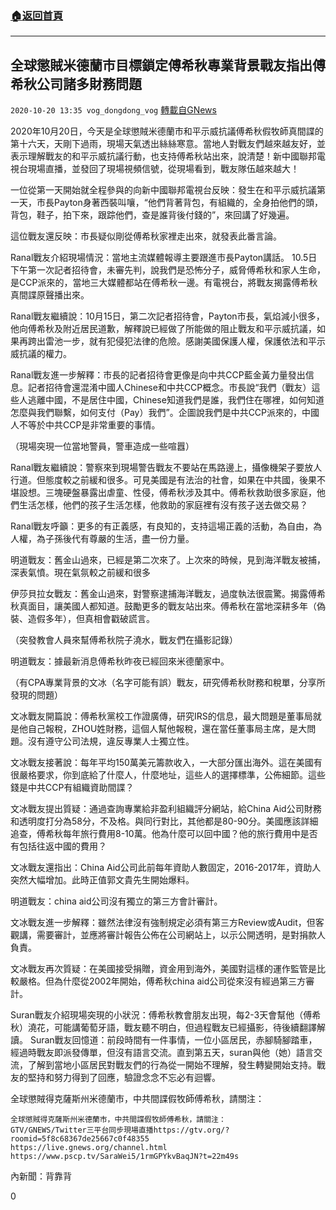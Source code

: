 ###  [:house:返回首頁](https://github.com/ourhimalayas/txt)
---

## 全球懲賊米德蘭市目標鎖定傅希秋專業背景戰友指出傅希秋公司諸多財務問題
`2020-10-20 13:35 vog_dongdong_vog` [轉載自GNews](https://gnews.org/zh-hant/436487/)

2020年10月20日，今天是全球懲賊米德蘭市和平示威抗議傅希秋假牧師真間諜的第十六天，天剛下過雨，現場天氣透出絲絲寒意。當地人對戰友們越來越友好，並表示理解戰友的和平示威抗議行動，也支持傅希秋站出來，說清楚！新中國聯邦電視台現場直播，並發回了現場視頻信號，從現場看到，戰友隊伍越來越大！

一位從第一天開始就全程參與的向新中國聯邦電視台反映：發生在和平示威抗議第一天，市長Payton身著西裝叫嚷，“他們背著背包，有組織的，全身拍他們的頭，背包，鞋子，拍下來，跟踪他們，查是誰背後付錢的”，來回講了好幾遍。

這位戰友還反映：市長疑似剛從傅希秋家裡走出來，就發表此番言論。

Ranal戰友介紹現場情況：當地主流媒體報導主要跟進市長Payton講話。 10.5日下午第一次記者招待會，未審先判，說我們是恐怖分子，威脅傅希秋和家人生命，是CCP派來的，當地三大媒體都站在傅希秋一邊。有電視台，將戰友揭露傅希秋真間諜原聲播出來。

Ranal戰友繼續說：10月15日，第二次記者招待會，Payton市長，氣焰減小很多，他向傅希秋及附近居民道歉，解釋說已經做了所能做的阻止戰友和平示威抗議，如果再跨出雷池一步，就有犯侵犯法律的危險。感謝美國保護人權，保護依法和平示威抗議的權力。

Ranal戰友進一步解釋：市長的記者招待會更像是向中共CCP藍金黃力量發出信息。記者招待會還混淆中國人Chinese和中共CCP概念。市長說“我們（戰友）這些人逃離中國，不是居住中國，Chinese知道我們是誰，我們住在哪裡，如何知道怎麼與我們聯繫，如何支付（Pay）我們”。企圖說我們是中共CCP派來的，中國人不等於中共CCP是非常重要的事情。

（現場突現一位當地警員，警車造成一些喧囂）

Ranal戰友繼續說：警察來到現場警告戰友不要站在馬路邊上，攝像機架子要放人行道。但態度較之前緩和很多。可見美國是有法治的社會，如果在中共國，後果不堪設想。三塊硬盤暴露出虐童、性侵，傅希秋涉及其中。傅希秋救助很多家庭，他們生活怎樣，他們的孩子生活怎樣，他救助的家庭裡有沒有孩子送去做交易？

Ranal戰友呼籲：更多的有正義感，有良知的，支持這場正義的活動，為自由，為人權，為子孫後代有尊嚴的生活，盡一份力量。

明道戰友：舊金山過來，已經是第二次來了。上次來的時候，見到海洋戰友被捕，深表氣憤。現在氣氛較之前緩和很多

伊莎貝拉女戰友：舊金山過來，對警察逮捕海洋戰友，過度執法很震驚。揭露傅希秋真面目，讓美國人都知道。鼓勵更多的戰友站出來。傅希秋在當地深耕多年（偽裝、造假多年），但真相會戳破謊言。

（突發教會人員來幫傅希秋院子澆水，戰友們在攝影記錄）

明道戰友：據最新消息傅希秋昨夜已經回來米德蘭家中。

（有CPA專業背景的文冰（名字可能有誤）戰友，研究傅希秋財務和稅單，分享所發現的問題）

文冰戰友開篇說：傅希秋黨校工作證廣傳，研究IRS的信息，最大問題是董事局就是他自己報稅，ZHOU姓財務，這個人幫他報稅，還在當任董事局主席，是大問題。沒有遵守公司法規，違反專業人士獨立性。

文冰戰友接著說：每年平均150萬美元籌款收入，一大部分匯出海外。這在美國有很嚴格要求，你到底給了什麼人，什麼地址，這些人的選擇標準，公佈細節。這些錢是中共CCP有組織資助間諜？

文冰戰友提出質疑：通過查詢專業給非盈利組織評分網站，給China Aid公司財務和透明度打分為58分，不及格。與同行對比，其他都是80-90分。美國應該詳細追查，傅希秋每年旅行費用8-10萬。他為什麼可以回中國？他的旅行費用中是否有包括往返中國的費用？

文冰戰友還指出：China Aid公司此前每年資助人數固定，2016-2017年，資助人突然大幅增加。此時正值郭文貴先生開始爆料。

明道戰友：china aid公司沒有獨立的第三方會計審計。

文冰戰友進一步解釋：雖然法律沒有強制規定必須有第三方Review或Audit，但客觀講，需要審計，並應將審計報告公佈在公司網站上，以示公開透明，是對捐款人負責。

文冰戰友再次質疑：在美國接受捐贈，資金用到海外，美國對這樣的運作監管是比較嚴格。但為什麼從2002年開始，傅希秋china aid公司從來沒有經過第三方審計。

Suran戰友介紹現場突現的小狀況：傅希秋教會朋友出現，每2-3天會幫他（傅希秋）澆花，可能講葡萄牙語，戰友聽不明白，但過程戰友已經攝影，待後續翻譯解讀。 Suran戰友回憶道：前段時間有一件事情，一位小區居民，赤腳騎腳踏車，經過時戰友即派發傳單，但沒有語言交流。直到第五天，suran與他（她）語言交流，了解到當地小區居民對戰友們的行為從一開始不理解，發生轉變開始支持。戰友的堅持和努力得到了回應，驗證念念不忘必有迴響。

全球懲賊得克薩斯州米德蘭市，中共間諜假牧師傅希秋，請關注：

```
全球懲賊得克薩斯州米德蘭市，中共間諜假牧師傅希秋，請關注：
GTV/GNEWS/Twitter三平台同步現場直播https://gtv.org/?roomid=5f8c68367de25667c0f48355
https://live.gnews.org/channel.html
https://www.pscp.tv/SaraWei5/1rmGPYkvBaqJN?t=22m49s
```

內新聞：背靠背

0
